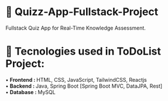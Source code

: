 # 🔶 Quizz-App-Fullstack-Project
Fullstack Quiz App for Real-Time Knowledge Assessment. <br>

# 🔶 Tecnologies used in ToDoList Project:
• <b>Frontend : </b> HTML, CSS, JavaScript, TailwindCSS, Reactjs <br>
• <b>Backend  : </b> Java, Spring Boot [Spring Boot MVC, DataJPA, Rest] <br>
• <b>Database : </b> MySQL <br>
